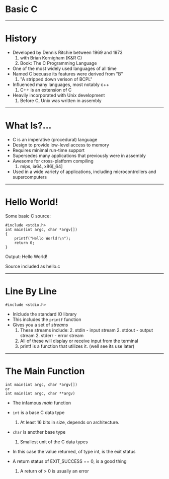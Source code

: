 Basic C
=======

---

History
=======

- Developed by Dennis Ritchie between 1969 and 1973
    1. with Brian Kernigham (K&R C) 
    1. Book: The C Programming Language 
- One of the most widely used languages of all time
- Named C becuase its features were derived from "B" 
    1. "A stripped down verison of BCPL"
- Influenced many languages, most notably c++ 
    1. C++ is an extension of C
- Heavily incorporated with Unix development
    1. Before C, Unix was written in assembly

--- 

What Is?...
===========
- C is an imperative (procedural) language 
- Design to provide low-level access to memory
- Requires minimal run-time support 
- Supersedes many applications that previously were in assembly
- Awesome for cross-platform compiling
   1. mips, ia64, x86[_64]
- Used in a wide variety of applications, including microcontrollers and supercomputers

---

Hello World!
============

Some basic C source: 

	#include <stdio.h> 
	int main(int argc, char *argv[]) 
    {
		printf("Hello World!\n"); 
		return 0;
	}

Output: 
Hello World!

Source included as hello.c

---

Line By Line
============
    #include <stdio.h> 

- Inlclude the standard IO library
- This includes the <code>printf</code> function
- Gives you a set of <i>streams</i>
    1. These streams include: 
        2. stdin    - input stream 
        2. stdout   - output stream
        2. stderr   - error stream
    1. All of these will display or receive input from the terminal 
    1. printf is a function that utilizes it. (well see its use later)

---

The Main Function
=================
    int main(int argc, char *argv[])
    or 
    int main(int argc, char **argv)

- The infamous <i>main</i> function
- <code>int</code> is a base C data type 
    1. At least 16 bits in size, depends on architecture. 
- <code>char</code> is another base type
    1. Smallest unit of the C data types 

- In this case the value returned, of type int, is the exit status
- A return status of EXIT_SUCCESS == 0, is a good thing
    1. A return of > 0 is usually an error

